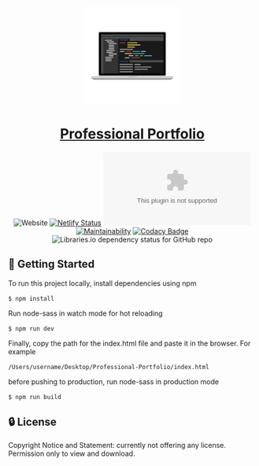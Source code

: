 <div align="center">
  <img width="200" src="favicon_io/android-chrome-512x512.png" alt="Portfolio logo">

# [Professional Portfolio](https://www.jacobgrisham.com/)
![Website](https://img.shields.io/website?down_color=red&down_message=offline&up_color=brightgreen&up_message=online&url=https%3A%2F%2Fwww.jacobgrisham.com%2F)
[![Netlify Status](https://api.netlify.com/api/v1/badges/040fac56-0e0d-4276-932e-ca308f06161c/deploy-status)](https://app.netlify.com/sites/jacobgrisham/deploys)
![Mozilla HTTP Observatory Grade](https://img.shields.io/mozilla-observatory/grade/jacobgrisham.com)
[![Maintainability](https://api.codeclimate.com/v1/badges/ebf5d81dbf5eb3a6318c/maintainability)](https://codeclimate.com/github/JacobGrisham/Professional-Portfolio/maintainability)
[![Codacy Badge](https://app.codacy.com/project/badge/Grade/f4ceb1f87f274625ad7369bc30246eec)](https://www.codacy.com/gh/JacobGrisham/Professional-Portfolio/dashboard?utm_source=github.com&amp;utm_medium=referral&amp;utm_content=JacobGrisham/Professional-Portfolio&amp;utm_campaign=Badge_Grade)
![Libraries.io dependency status for GitHub repo](https://img.shields.io/librariesio/github/jacobgrisham/Professional-Portfolio) 
</div>

## 🚀 Getting Started
To run this project locally, install dependencies using npm
```
$ npm install
```
Run node-sass in watch mode for hot reloading
```
$ npm run dev
```
Finally, copy the path for the index.html file and paste it in the browser. For example
```
/Users/username/Desktop/Professional-Portfolio/index.html
```
before pushing to production, run node-sass in production mode
```
$ npm run build
```

## 🔒 License
Copyright Notice and Statement: currently not offering any license. Permission only to view and download.
